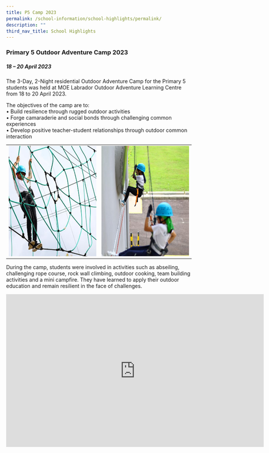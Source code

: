 ```yaml
---
title: P5 Camp 2023
permalink: /school-information/school-highlights/permalink/
description: ""
third_nav_title: School Highlights
---
```

### Primary 5 Outdoor Adventure Camp 2023

##### 18 – 20 April 2023

The 3-Day, 2-Night residential Outdoor Adventure Camp for the Primary 5 students was held at MOE Labrador Outdoor Adventure Learning Centre from 18 to 20 April 2023.

The objectives of the camp are to:<br>
•	Build resilience through rugged outdoor activities<br>
•	Forge camaraderie and social bonds through challenging common experiences<br>
•	Develop positive teacher-student relationships through outdoor common interaction<br>

<table>
<tbody><tr>
		<td><img alt="p5camp01" src="/images/P5%20Camp%202023/spidergirl.jpeg" style="width:500px;height:300px;"> </td>
		<td><img alt="p5camp02" src="/images/P5%20Camp%202023/i%20got%20this.jpeg" style="width:500px;height:300px;"> </td>
</tr></tbody></table>

During the camp, students were involved in activities such as abseiling, challenging rope course, rock wall climbing, outdoor cooking, team building activities and a mini campfire. They have learned to apply their outdoor education and remain resilient in the face of challenges.

<center>
<iframe allowfullscreen="" allow="accelerometer; autoplay; clipboard-write; encrypted-media; gyroscope; picture-in-picture; web-share" frameborder="0" title="YouTube video player" src="https://www.youtube.com/embed/XHU0j5PKUgs" height="415" width="700"></iframe></center>